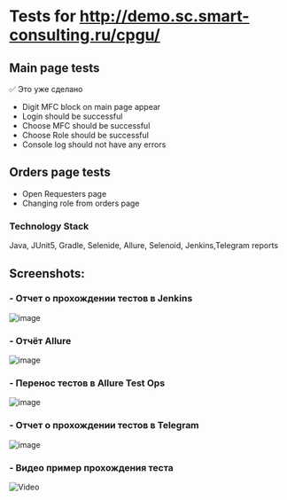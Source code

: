 # Tests for http://demo.sc.smart-consulting.ru/cpgu/
## Main page tests
:white_check_mark: Это уже сделано    
- Digit MFC block on main page appear
- Login should be successful 
- Choose MFC should be successful
- Choose Role should be successful
- Console log should not have any errors
## Orders page tests
- Open Requesters page
- Changing role from orders page
### Technology Stack
Java, JUnit5, Gradle, Selenide, Allure, Selenoid, Jenkins,Telegram reports
## Screenshots:

### - Отчет о прохождении тестов в Jenkins
![image](https://user-images.githubusercontent.com/30008212/111575420-eafff880-87e0-11eb-9e88-2843c42858d8.jpg)

### - Отчёт Allure
![image](https://user-images.githubusercontent.com/30008212/111575543-2bf80d00-87e1-11eb-9157-b005de2291f6.jpg)

### - Перенос тестов в Allure Test Ops
![image](https://user-images.githubusercontent.com/30008212/111575690-85603c00-87e1-11eb-8ca7-93eea5000068.jpg)

### - Отчет о прохождении тестов в Telegram
![image](https://user-images.githubusercontent.com/30008212/111575769-ade83600-87e1-11eb-93eb-290055cc875c.jpg)

### - Видео пример прохождения теста
![Video](https://user-images.githubusercontent.com/30008212/112182787-2f035b00-8c30-11eb-8349-2f11aecc540d.gif)




